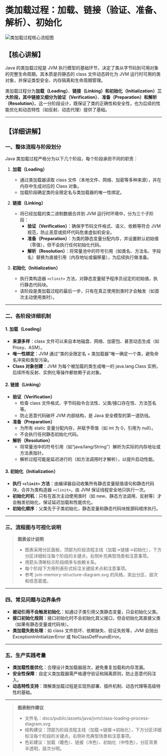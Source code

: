 # 类加载过程：加载、链接（验证、准备、解析）、初始化

<img src="https://cdn.jsdelivr.net/gh/TOTCTS/Java-Learn-Docs@main/docs/public/assets/java/jvm/class-loading-process-diagram.svg" alt="类加载过程核心流程图" style="max-width: 800px; margin: 0 auto; display: block;"/>

## 【核心讲解】

Java 的类加载过程是 JVM 执行模型的基础环节，决定了类从字节码到可用对象的完整生命周期。其本质是将静态的 class 文件动态转化为 JVM 运行时可用的类对象，并保证类型安全、内存隔离和生命周期管理。

类加载过程分为**加载（Loading）**、**链接（Linking）**和**初始化（Initialization）**三大阶段，其中链接又细分为**验证（Verification）**、**准备（Preparation）**和**解析（Resolution）**。这一分阶段设计，既保证了类的正确性和安全性，也为后续的性能优化和动态特性（如反射、动态代理）提供了基础。

---

## 【详细讲解】

### 一、整体流程与阶段划分

Java 类加载过程严格分为以下几个阶段，每个阶段承担不同的职责：

1. **加载（Loading）**  
   - 通过类加载器读取 class 文件（本地文件、网络、加密等多种来源），并在内存中生成对应的 Class 对象。
   - 加载阶段确定类的全限定名与类加载器的唯一性绑定。

2. **链接（Linking）**  
   - 将已经加载的类二进制数据合并到 JVM 运行时环境中，分为三个子阶段：
     - **验证（Verification）**：确保字节码文件格式、语义、依赖等符合 JVM 规范，防止恶意或损坏代码危害虚拟机安全。
     - **准备（Preparation）**：为类的静态变量分配内存，并设置默认初始值（零值），但不会执行任何初始化代码。
     - **解析（Resolution）**：将常量池中的符号引用（如类名、方法名、字段名）替换为直接引用（内存地址或偏移量），为后续执行做准备。

3. **初始化（Initialization）**  
   - 执行类构造器 <code>&lt;clinit&gt;</code> 方法，对静态变量赋予程序员设定的初始值，执行静态代码块。
   - 该阶段是类加载过程的最后一步，只有在真正使用到类时才会触发（如首次主动使用类时）。

---

### 二、各阶段详细机制

#### 1. 加载（Loading）

- **来源多样**：class 文件可以来自本地磁盘、网络、加密包、甚至动态生成（如 Proxy、ASM）。
- **唯一性绑定**：JVM 通过“类的全限定名 + 类加载器”唯一确定一个类，避免命名冲突和类型污染。
- **Class 对象创建**：JVM 为每个被加载的类生成唯一的 java.lang.Class 实例，后续所有反射、实例化等操作都依赖于此对象。

#### 2. 链接（Linking）

- **验证（Verification）**  
  - 检查 class 文件格式、字节码指令合法性、父类/接口存在性、方法签名等。
  - 防止恶意代码破坏 JVM 内部结构，是 Java 安全模型的第一道防线。
- **准备（Preparation）**  
  - 为所有 static 变量分配内存，并赋予零值（如 int 为 0，引用为 null）。
  - 不会执行任何静态初始化代码。
- **解析（Resolution）**  
  - 将常量池中的符号引用（如“java/lang/String”）解析为实际的内存地址或方法表指针。
  - 解析过程可能是延迟进行的（如方法调用时才解析），以提升启动性能。

#### 3. 初始化（Initialization）

- **执行 <code>&lt;clinit&gt;</code> 方法**：由编译器自动收集所有静态变量赋值语句和静态代码块，合并为类构造器 <code>&lt;clinit&gt;</code>，由 JVM 保证线程安全地只执行一次。
- **初始化时机**：只有在首次主动使用类时（如 new、静态方法调用、反射等）才会触发初始化，保证延迟加载和性能优化。
- **初始化顺序**：父类先于子类初始化，静态变量和静态代码块按源码顺序执行。

---

### 三、流程图与可视化说明

> **图表设计说明**  
> - 图表采用分区面板，顶部为阶段流程主线（加载→链接→初始化），下方分区详细标注每个阶段的关键点，右侧补充典型场景和注意事项。
> - 用箭头清晰标示阶段顺序与依赖关系。
> - 每个阶段下方用列表形式标注关键技术点和注意事项。
> - 参考 jvm-memory-structure-diagram.svg 的风格，突出分区、层次和信息密度。

---

### 四、常见问题与边界条件

- **被动引用不会触发初始化**：如通过子类引用父类静态变量，只会初始化父类。
- **接口初始化规则**：接口初始化时不会初始化其父接口，但会初始化其直接父类（如果有静态变量或代码块）。
- **类加载失败处理**：如 class 文件损坏、依赖缺失、验证失败等，JVM 会抛出 ExceptionInInitializerError 或 NoClassDefFoundError。

---

### 五、生产实践考量

- **类加载性能优化**：合理设计类加载器层次，避免重复加载和内存泄漏。
- **安全性保障**：自定义类加载器需严格遵守验证和隔离原则，防止恶意代码注入。
- **动态特性支持**：理解类加载过程是实现热部署、插件机制、动态代理等高级特性的基础。

---

> **图表制作建议**
> - 文件名：docs/public/assets/java/jvm/class-loading-process-diagram.svg
> - 结构建议：顶部为阶段流程主线（加载→链接→初始化），下方分区详细标注每个阶段的关键点，右侧补充典型场景和注意事项。
> - 色彩建议：加载（暖色）、链接（冷色）、初始化（中性色），分区背景半透明，层次分明。 